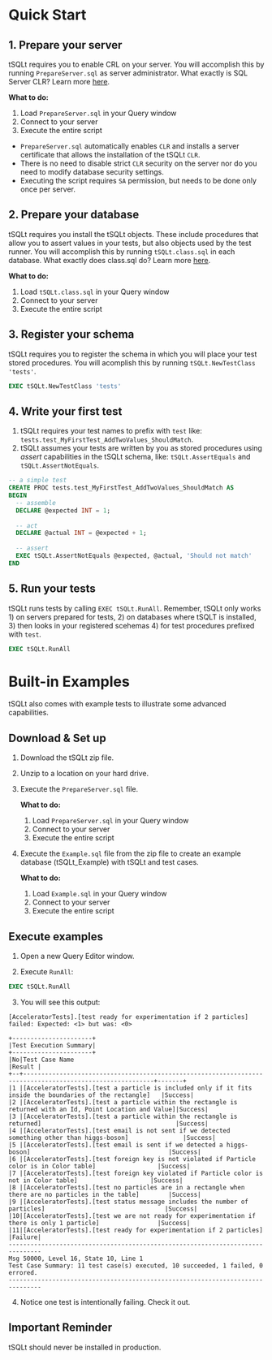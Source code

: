 ﻿# Quick Start


## 1. Prepare your server
tSQLt requires you to enable CRL on your server. You will accomplish this by 
running `PrepareServer.sql` as server administrator. What exactly is SQL Server 
CLR? Learn more [here](https://docs.microsoft.com/en-us/sql/relational-databases/clr-integration/common-language-runtime-integration-overview?view=sql-server-ver15).

**What to do:**
1. Load `PrepareServer.sql` in your Query window
1. Connect to your server 
1. Execute the entire script

 * `PrepareServer.sql` automatically enables `CLR`
   and installs a server certificate that allows 
   the installation of the tSQLt `CLR`.
 * There is no need to disable strict `CLR` security 
   on the server nor do you need to modify database 
   security settings.
 * Executing the script requires `SA` permission, 
   but needs to be done only once per server.

## 2. Prepare your database
tSQLt requires you install the tSQLt objects. These include procedures that allow you to assert values in your tests, but also objects used by the test runner. You will accomplish this by running 
`tSQLt.class.sql` in each database. What exactly does class.sql do? Learn more 
[here](https://github.com/tSQLt-org/tSQLt/blob/main/Source/tSQLt.class.sql). 

**What to do:**
1. Load `tSQLt.class.sql` in your Query window
1. Connect to your server 
1. Execute the entire script

## 3. Register your schema
tSQLt requires you to register the schema in which you will place your test 
stored procedures. You will acomplish this by running `tSQLt.NewTestClass 'tests'`.
````SQL
EXEC tSQLt.NewTestClass 'tests'
````

## 4. Write your first test
1. tSQLt requires your test names to prefix with `test` like: `tests.test_MyFirstTest_AddTwoValues_ShouldMatch`.
1. tSQLt assumes your tests are written by you as stored procedures using _assert_ capabilities in the tSQLt schema, like: `tSQLt.AssertEquals` and `tSQLt.AssertNotEquals`.

````SQL
-- a simple test
CREATE PROC tests.test_MyFirstTest_AddTwoValues_ShouldMatch AS
BEGIN
  -- assemble
  DECLARE @expected INT = 1;
	
  -- act
  DECLARE @actual INT = @expected + 1;
	
  -- assert
  EXEC tSQLt.AssertNotEquals @expected, @actual, 'Should not match'
END
````

## 5. Run your tests
tSQLt runs tests by calling `EXEC tSQLt.RunAll`. Remember, tSQLt only works 1) on servers prepared for tests, 2) on databases where tSQLT is installed, 3) then looks in your registered scehemas 4) for test procedures prefixed with `test`.
````SQL
EXEC tSQLt.RunAll
````

# Built-in Examples
tSQLt also comes with example tests to illustrate some advanced capabilities.

## Download & Set up 

1. Download the tSQLt zip file.

2. Unzip to a location on your hard drive.

3. Execute the `PrepareServer.sql` file.

	**What to do:**
	1. Load `PrepareServer.sql` in your Query window
	1. Connect to your server 
	1. Execute the entire script

4. Execute the `Example.sql` file from the zip file 
   to create an example database (tSQLt_Example) 
   with tSQLt and test cases.

   **What to do:**
	1. Load `Example.sql` in your Query window
	1. Connect to your server 
	1. Execute the entire script

## Execute examples

1. Open a new Query Editor window.

2. Execute `RunAll`:

````SQL
EXEC tSQLt.RunAll
````

3. You will see this output:

````
[AcceleratorTests].[test ready for experimentation if 2 particles] failed: Expected: <1> but was: <0>

+----------------------+
|Test Execution Summary|
+----------------------+ 
|No|Test Case Name                                                                                            |Result |
+--+----------------------------------------------------------------------------------------------------------+-------+
|1 |[AcceleratorTests].[test a particle is included only if it fits inside the boundaries of the rectangle]   |Success|
|2 |[AcceleratorTests].[test a particle within the rectangle is returned with an Id, Point Location and Value]|Success|
|3 |[AcceleratorTests].[test a particle within the rectangle is returned]                                     |Success|
|4 |[AcceleratorTests].[test email is not sent if we detected something other than higgs-boson]               |Success|
|5 |[AcceleratorTests].[test email is sent if we detected a higgs-boson]                                      |Success|
|6 |[AcceleratorTests].[test foreign key is not violated if Particle color is in Color table]                 |Success|
|7 |[AcceleratorTests].[test foreign key violated if Particle color is not in Color table]                    |Success|
|8 |[AcceleratorTests].[test no particles are in a rectangle when there are no particles in the table]        |Success|
|9 |[AcceleratorTests].[test status message includes the number of particles]                                 |Success|
|10|[AcceleratorTests].[test we are not ready for experimentation if there is only 1 particle]                |Success|
|11|[AcceleratorTests].[test ready for experimentation if 2 particles]                                        |Failure|
-------------------------------------------------------------------------------
Msg 50000, Level 16, State 10, Line 1
Test Case Summary: 11 test case(s) executed, 10 succeeded, 1 failed, 0 errored.
-------------------------------------------------------------------------------

````

4. Notice one test is intentionally failing. Check it out. 


## Important Reminder
tSQLt should never be installed in production.